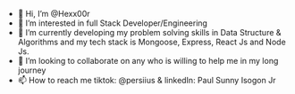 - 👋 Hi, I’m @Hexx00r
- 👀 I’m interested in full Stack Developer/Engineering  
- 🌱 I’m currently developing my problem solving skills in Data Structure & Algorithms and my tech stack is Mongoose, Express,  React Js and Node Js.
- 💞️ I’m looking to collaborate on any who is willing to help me in my long journey  
- 📫 How to reach me tiktok: @persiius & linkedIn: Paul Sunny Isogon Jr

<!---
Hexx00r/Hexx00r is a ✨ special ✨ repository because its `README.md` (this file) appears on your GitHub profile.
You can click the Preview link to take a look at your changes.
--->
